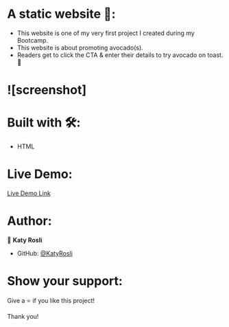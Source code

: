 # A static website 🥑: 
- This website is one of my very first project I created during my Bootcamp. 
- This website is about promoting avocado(s).
- Readers get to click the CTA & enter their details to try avocado on toast. 🥑

# ![screenshot]

# Built with 🛠️:
- HTML

# Live Demo:
[Live Demo Link](https://festive-hawking-fee964.netlify.app/)

# Author:
👩 **Katy Rosli**
- GitHub: [@KatyRosli](https://github.com/KatyRosli)

# Show your support:
Give a ⭐️ if you like this project!

Thank you!

